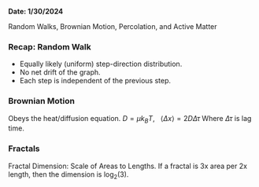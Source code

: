 **Date: 1/30/2024**

Random Walks, Brownian Motion, Percolation, and Active Matter

### Recap: Random Walk
 - Equally likely (uniform) step-direction distribution.
 - No net drift of the graph.
 - Each step is independent of the previous step.

### Brownian Motion
Obeys the heat/diffusion equation.
$D = \mu k_B T, \ \ \ \langle\Delta x\rangle = 2D\Delta\tau$
Where $\Delta\tau$ is lag time.

### Fractals
Fractal Dimension: Scale of Areas to Lengths.
If a fractal is 3x area per 2x length, then the dimension is $\log_2\left(3\right)$.

### 



